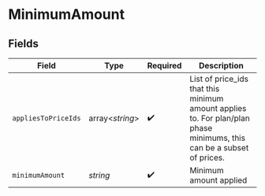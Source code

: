 # MinimumAmount


## Fields

| Field                                                                                                                | Type                                                                                                                 | Required                                                                                                             | Description                                                                                                          |
| -------------------------------------------------------------------------------------------------------------------- | -------------------------------------------------------------------------------------------------------------------- | -------------------------------------------------------------------------------------------------------------------- | -------------------------------------------------------------------------------------------------------------------- |
| `appliesToPriceIds`                                                                                                  | array<*string*>                                                                                                      | :heavy_check_mark:                                                                                                   | List of price_ids that this minimum amount applies to. For plan/plan phase minimums, this can be a subset of prices. |
| `minimumAmount`                                                                                                      | *string*                                                                                                             | :heavy_check_mark:                                                                                                   | Minimum amount applied                                                                                               |